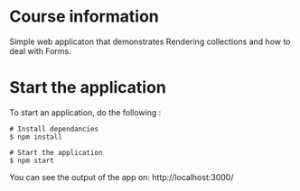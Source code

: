# Course information

Simple web applicaton that demonstrates Rendering collections and how to deal with Forms.

# Start the application

To start an application, do the following :

```
# Install dependancies
$ npm install

# Start the application
$ npm start
```

You can see the output of the app on: http://localhost:3000/
